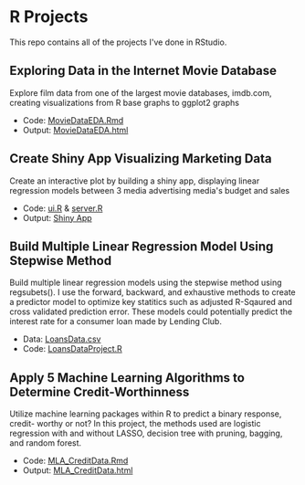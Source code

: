 # R Projects
This repo contains all of the projects I've done in RStudio.

## Exploring Data in the Internet Movie Database
Explore film data from one of the largest movie databases, imdb.com, creating visualizations from R base graphs to ggplot2 graphs
- Code: [MovieDataEDA.Rmd](https://github.com/jriggs3420/RProjects/blob/main/MovieDataEDA/MovieDataEDA.Rmd)
- Output: [MovieDataEDA.html](https://rawcdn.githack.com/jriggs3420/RProjects/f924f20224c55caa794dbf65562310f969fa4ee2/MovieDataEDA/MovieDataEDA.html)

## Create Shiny App Visualizing Marketing Data
Create an interactive plot by building a shiny app, displaying linear regression models between 3 media advertising media's budget and sales
- Code: [ui.R](https://github.com/jriggs3420/RProjects/blob/main/ShinyApp_Regression/ui.R) & [server.R](https://github.com/jriggs3420/RProjects/blob/main/ShinyApp_Regression/server.R)
- Output: [Shiny App](https://jriggs3420.shinyapps.io/r_projects/)

## Build Multiple Linear Regression Model Using Stepwise Method
Build multiple linear regression models using the stepwise method using regsubets(). I use the forward, backward, and exhaustive methods to create a predictor model to optimize key statitics such as adjusted R-Sqaured and cross validated prediction error. These models could potentially predict the interest rate for a consumer loan made by Lending Club.
- Data: [LoansData.csv](https://github.com/jriggs3420/RProjects/blob/main/LoansData_StepwiseRegression/loansData.csv)
- Code: [LoansDataProject.R](https://github.com/jriggs3420/RProjects/blob/main/LoansData_StepwiseRegression/LoansDataProject.R)

## Apply 5 Machine Learning Algorithms to Determine Credit-Worthinness
Utilize machine learning packages within R to predict a binary response, credit- worthy or not? In this project, the methods used are logistic regression with and without LASSO, decision tree with pruning, bagging, and random forest.
- Code: [MLA_CreditData.Rmd](https://github.com/jriggs3420/RProjects/blob/main/MLA_CreditData/MLA_CreditData.Rmd)
- Output: [MLA_CreditData.html](https://rawcdn.githack.com/jriggs3420/RProjects/4e83e004b875d9e1ae173a154674060901bece6b/MLA_CreditData/MLA_CreditData.html)
